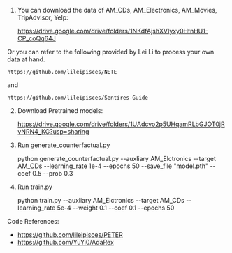 1. You can download the data of AM_CDs, AM_Electronics, AM_Movies, TripAdvisor, Yelp: 
  
    https://drive.google.com/drive/folders/1NKdfAjshXVIyxy0HtnHU1-CP_coQq64J

Or you can refer to the following provided by Lei Li to process your own data at hand. 

    https://github.com/lileipisces/NETE 
    
and 

    https://github.com/lileipisces/Sentires-Guide 


2. Download Pretrained models: 

    https://drive.google.com/drive/folders/1UAdcvo2p5UHqamRLbGJOT0jRvNRN4_KG?usp=sharing


3. Run generate_counterfactual.py

    python generate_counterfactual.py --auxliary AM_Elctronics --target AM_CDs --learning_rate 1e-4 --epochs 50 --save_file "model.pth" --coef 0.5 --prob 0.3

4. Run train.py

   python train.py --auxliary AM_Elctronics --target AM_CDs --learning_rate 5e-4 --weight 0.1 --coef 0.1 --epochs 50


Code References: 
  - https://github.com/lileipisces/PETER
  - https://github.com/YuYi0/AdaRex
